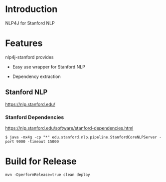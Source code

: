 # Introduction 

NLP4J for Stanford NLP

# Features

nlp4j-stanford provides

- Easy use wrapper for Stanford NLP

- Dependency extraction


## Stanford NLP

https://nlp.stanford.edu/

### Stanford Dependencies

https://nlp.stanford.edu/software/stanford-dependencies.html

```
$ java -mx4g -cp "*" edu.stanford.nlp.pipeline.StanfordCoreNLPServer -port 9000 -timeout 15000
```


# Build for Release

```
mvn -DperformRelease=true clean deploy
```

